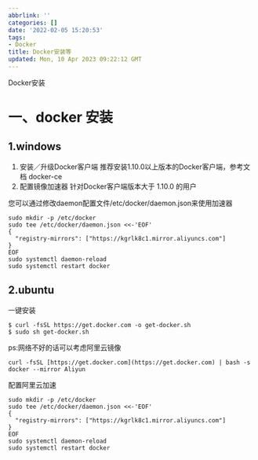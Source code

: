 ```yaml
---
abbrlink: ''
categories: []
date: '2022-02-05 15:20:53'
tags:
- Docker
title: Docker安装等
updated: Mon, 10 Apr 2023 09:22:12 GMT
---
```

Docker安装

# 一、docker 安装

## 1.windows

1. 安装／升级Docker客户端
   推荐安装1.10.0以上版本的Docker客户端，参考文档 docker-ce
2. 配置镜像加速器
   针对Docker客户端版本大于 1.10.0 的用户

您可以通过修改daemon配置文件/etc/docker/daemon.json来使用加速器

```shell
sudo mkdir -p /etc/docker
sudo tee /etc/docker/daemon.json <<-'EOF'
{
  "registry-mirrors": ["https://kgrlk8c1.mirror.aliyuncs.com"]
}
EOF
sudo systemctl daemon-reload
sudo systemctl restart docker
```

## 2.ubuntu

一键安装

```shell
$ curl -fsSL https://get.docker.com -o get-docker.sh
$ sudo sh get-docker.sh
```

ps:网络不好的话可以考虑阿里云镜像

```shell
curl -fsSL [https://get.docker.com](https://get.docker.com) | bash -s docker --mirror Aliyun
```

配置阿里云加速

```shell
sudo mkdir -p /etc/docker
sudo tee /etc/docker/daemon.json <<-'EOF'
{
  "registry-mirrors": ["https://kgrlk8c1.mirror.aliyuncs.com"]
}
EOF
sudo systemctl daemon-reload
sudo systemctl restart docker
```
